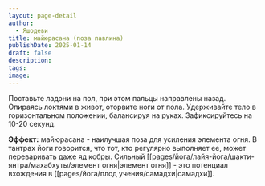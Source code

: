 ```yaml
---
layout: page-detail
author:
  - Яшодеви
title: майюрасана (поза павлина)
publishDate: 2025-01-14
draft: false
description: 
tags: 
image:
---
```

Поставьте ладони на пол, при этом пальцы направлены назад. Опираясь локтями в живот, оторвите ноги от пола. Удерживайте тело в горизонтальном положении, балансируя на руках. Зафиксируйтесь на 10-20 секунд. 

**Эффект:** майюрасана - наилучшая поза для усиления элемента огня. В тантрах йоги говорится, что тот, кто регулярно выполняет ее, может переваривать даже яд кобры. Сильный [[pages/йога/лайя-йога/шакти-янтра/махабхуты/элемент огня|элемент огня]] - это потенциал вхождения в [[pages/йога/плод учения/самадхи|самадхи]].